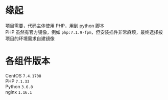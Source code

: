 # 缘起
项目需要，代码主体使用 PHP，用到 python 脚本  
PHP 虽然有官方镜像，例如 `php:7.1.9-fpm`，但安装插件非常麻烦，最终选择按项目的环境需求自建镜像

# 各组件版本
CentOS `7.4.1708`  
PHP `7.1.33`  
Python `3.6.8`  
nginx `1.16.1`  
